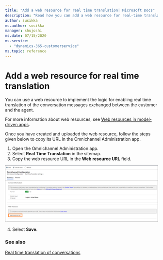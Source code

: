 ```yaml
---
title: "Add a web resource for real time translation| Microsoft Docs"
description: "Read how you can add a web resource for real-time translation"
author: susikka
ms.author: susikka
manager: shujoshi
ms.date: 07/15/2020
ms.service: 
  - "dynamics-365-customerservice"
ms.topic: reference
---
```

# Add a web resource for real time translation

You can use a web resource to implement the logic for enabling real time translation of the conversation messages exchanged between the customer and the agent.

For more information about web resources, see [Web resources in model-driven apps](/powerapps/developer/model-driven-apps/web-resources).

Once you have created and uploaded the web resource, follow the steps given below to copy its URL in the Omnichannel Administration app.

1. Open the Omnichannel Administration app.
2. Select **Real Time Translation** in the sitemap.
3. Copy the web resource URL in the **Web resource URL** field.

![Add web resource](../../media/real-time-translation-web-resource.png "Add web resource")<br />

4. Select **Save**.

### See also

[Real time translation of conversations](../../agent/agent-oc/oc-real-time-translation.md)